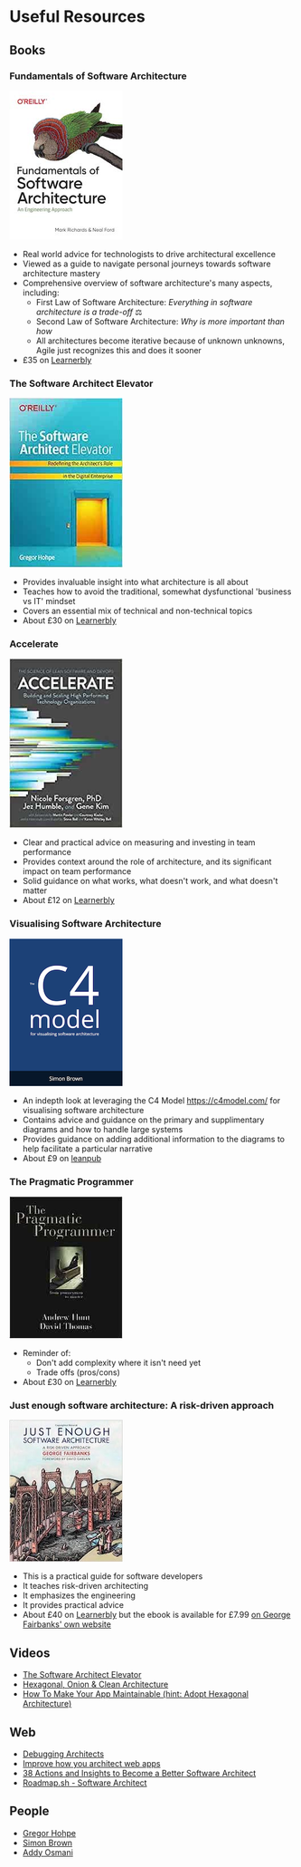 # Useful Resources
## Books

### Fundamentals of Software Architecture
[![Fundamentals of Software Architecture](/images/books/fundamentals_of_software_architecture.jpeg)](https://app.learnerbly.com/resources/7eee7452-4cee-4b0b-a748-204ecf047307/)

- Real world advice for technologists to drive architectural excellence
- Viewed as a guide to navigate personal journeys towards software architecture mastery
- Comprehensive overview of software architecture's many aspects, including:
  - First Law of Software Architecture: _Everything in software architecture is a trade-off_ ⚖️
  - Second Law of Software Architecture: _Why is more important than how_
  - All architectures become iterative because of unknown unknowns, Agile just recognizes this and does it sooner
- £35 on [Learnerbly](https://app.learnerbly.com/resources/7eee7452-4cee-4b0b-a748-204ecf047307/)

### The Software Architect Elevator
[![The Software Architect Elevator](/images/books/the_software_architect_elevator.jpeg)](https://app.learnerbly.com/resources/c22ea431-d34b-482c-9368-1ce840c68d09/)
-   Provides invaluable insight into what architecture is all about
-   Teaches how to avoid the traditional, somewhat dysfunctional 'business vs IT' mindset
-   Covers an essential mix of technical and non-technical topics
-   About £30 on [Learnerbly](https://app.learnerbly.com/resources/c22ea431-d34b-482c-9368-1ce840c68d09/)

### Accelerate
[![Accelerate](/images/books/accelerate.jpg)](https://app.learnerbly.com/resources/8b5f3f4d-95f7-4264-914d-ff1ef07032ee/)
-   Clear and practical advice on measuring and investing in team performance
-   Provides context around the role of architecture, and its significant impact on team performance
-   Solid guidance on what works, what doesn't work, and what doesn't matter
-   About £12 on [Learnerbly](https://app.learnerbly.com/resources/8b5f3f4d-95f7-4264-914d-ff1ef07032ee/)

### Visualising Software Architecture
[![Visualising Software Architecture](/images//books/c4_model.png)](https://leanpub.com/visualising-software-architecture)
-   An indepth look at leveraging the C4 Model https://c4model.com/ for visualising software architecture
-   Contains advice and guidance on the primary and supplimentary diagrams and how to handle large systems
-   Provides guidance on adding additional information to the diagrams to help facilitate a particular narrative
-   About £9 on [leanpub](https://leanpub.com/visualising-software-architecture)

### The Pragmatic Programmer
[![The Pragmatic Programmer](/images//books/the_pragmatic_programmer.jpg)](https://app.learnerbly.com/resources/85352e3b-7845-4557-9338-805feed76796/)
- Reminder of:
  - Don't add complexity where it isn't need yet
  - Trade offs (pros/cons)
- About £30 on [Learnerbly](https://app.learnerbly.com/resources/85352e3b-7845-4557-9338-805feed76796/)

### Just enough software architecture: A risk-driven approach
[![Just enough software architecture](/images/books/just_enough_architecture.jpg)](https://app.learnerbly.com/resources/058590f7-3f71-49a4-9fc7-8c499a60d925/)
- This is a practical guide for software developers
- It teaches risk-driven architecting
- It emphasizes the engineering
- It provides practical advice
- About £40 on [Learnerbly](https://app.learnerbly.com/resources/058590f7-3f71-49a4-9fc7-8c499a60d925/) but the ebook is available for £7.99 [on George Fairbanks' own website](https://www.georgefairbanks.com/e-book/)

## Videos
- [The Software Architect Elevator](https://www.youtube.com/watch?v=Zq2VcRZmz78)
- [Hexagonal, Onion & Clean Architecture](https://www.youtube.com/watch?v=JubdZIdLQ4M)
- [How To Make Your App Maintainable (hint: Adopt Hexagonal Architecture)](https://www.youtube.com/watch?v=92ZJcxJgmmE)

## Web
- [Debugging Architects](https://architectelevator.com/transformation/debugging-architect/)
- [Improve how you architect web apps](https://www.patterns.dev/)
- [38 Actions and Insights to Become a Better Software Architect](https://medium.com/hackernoon/38-actions-and-insights-to-become-a-better-software-architect-f135e2de9a1b)
- [Roadmap.sh - Software Architect](https://roadmap.sh/software-architect)

## People
- [Gregor Hohpe](https://architectelevator.com/about/)
- [Simon Brown](https://simonbrown.je/)
- [Addy Osmani](https://addyosmani.com/)
